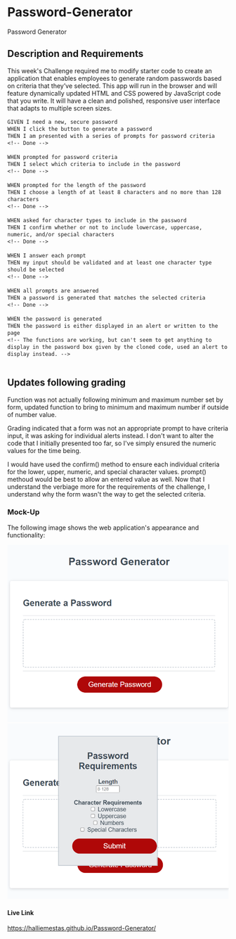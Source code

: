 # Password-Generator
Password Generator

## Description and Requirements

This week's Challenge required me to modify starter code to create an application that enables employees to generate random passwords based on criteria that they’ve selected. This app will run in the browser and will feature dynamically updated HTML and CSS powered by JavaScript code that you write. It will have a clean and polished, responsive user interface that adapts to multiple screen sizes.

```
GIVEN I need a new, secure password
WHEN I click the button to generate a password
THEN I am presented with a series of prompts for password criteria
<!-- Done -->

WHEN prompted for password criteria
THEN I select which criteria to include in the password
<!-- Done -->

WHEN prompted for the length of the password
THEN I choose a length of at least 8 characters and no more than 128 characters
<!-- Done -->

WHEN asked for character types to include in the password
THEN I confirm whether or not to include lowercase, uppercase, numeric, and/or special characters
<!-- Done -->

WHEN I answer each prompt
THEN my input should be validated and at least one character type should be selected
<!-- Done -->

WHEN all prompts are answered
THEN a password is generated that matches the selected criteria
<!-- Done -->

WHEN the password is generated
THEN the password is either displayed in an alert or written to the page
<!-- The functions are working, but can't seem to get anything to display in the password box given by the cloned code, used an alert to display instead. -->


```

## Updates following grading

Function was not actually following minimum and maximum number set by form, updated function to bring to minimum and maximum number if outside of number value. 

Grading indicated that a form was not an appropriate prompt to have criteria input, it was asking for individual alerts instead. I don't want to alter the code that I initially presented too far, so I've simply ensured the numeric values for the time being. 

I would have used the confirm() method to ensure each individual criteria for the lower, upper, numeric, and special character values. prompt() methoud would be best to allow an entered value as well. Now that I understand the verbiage more for the requirements of the challenge, I understand why the form wasn't the way to get the selected criteria. 

### Mock-Up

The following image shows the web application's appearance and functionality:

![Website preview](assets/images/Mockup1.PNG)
![Website preview](assets/images/Mockup%202.PNG)

#### Live Link

 https://halliemestas.github.io/Password-Generator/ 
